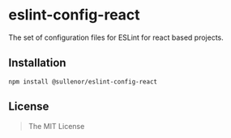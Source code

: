 eslint-config-react
===================

The set of configuration files for ESLint for react based projects.


## Installation

```
npm install @sullenor/eslint-config-react
```


## License

> The MIT License
